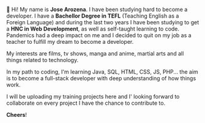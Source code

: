 👋 Hi! My name is <b>Jose Arozena</b>. I have been studying hard to become a developer. I have a <b>Bachellor Degree in TEFL</b> (Teaching English as a Foreign Language) and during
the last two years I have been studying to get a <b>HNC in Web Development</b>, as well as self-taught learning to code. Pandemics had a deep impact on me and I decided to quit on 
my job as a teacher to fulfill my dream to become a developer.

My interests are films, tv shows, manga and anime, martial arts and all things related to technology.

In my path to coding, I'm learning Java, SQL, HTML, CSS, JS, PHP... the aim is to become a full-stack developer with deep understanding of how things work.

I will be uploading my training projects here and I' looking forward to collaborate on every project I have the chance to contribute to.

<b>Cheers</b>!

<!---
ArozenaDev/ArozenaDev is a ✨ special ✨ repository because its `README.md` (this file) appears on your GitHub profile.
You can click the Preview link to take a look at your changes.
--->
